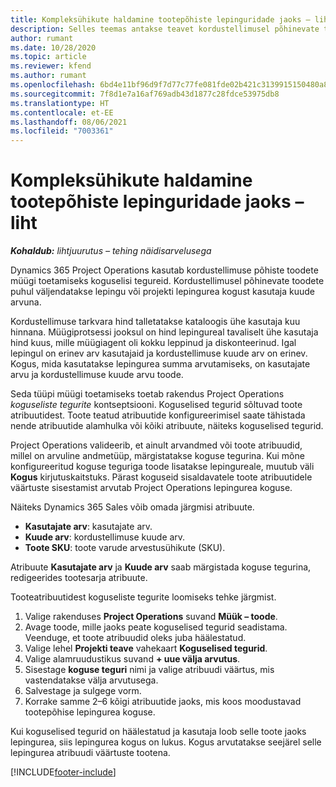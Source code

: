 ```yaml
---
title: Kompleksühikute haldamine tootepõhiste lepinguridade jaoks – liht
description: Selles teemas antakse teavet kordustellimusel põhinevate toodete müügi toetamise kohta.
author: rumant
ms.date: 10/28/2020
ms.topic: article
ms.reviewer: kfend
ms.author: rumant
ms.openlocfilehash: 6bd4e11bf96d9f7d77c77fe081fde02b421c3139915150480a8d1a4d812887f6
ms.sourcegitcommit: 7f8d1e7a16af769adb43d1877c28fdce53975db8
ms.translationtype: HT
ms.contentlocale: et-EE
ms.lasthandoff: 08/06/2021
ms.locfileid: "7003361"
---
```

# <a name="manage-complex-units-for-product-based-contract-lines---lite"></a>Kompleksühikute haldamine tootepõhiste lepinguridade jaoks – liht

_**Kohaldub:** lihtjuurutus – tehing näidisarvelusega_

Dynamics 365 Project Operations kasutab kordustellimuse põhiste toodete müügi toetamiseks koguselisi tegureid. Kordustellimusel põhinevate toodete puhul väljendatakse lepingu või projekti lepingurea kogust kasutaja kuude arvuna.

Kordustellimuse tarkvara hind talletatakse kataloogis ühe kasutaja kuu hinnana. Müügiprotsessi jooksul on hind lepingureal tavaliselt ühe kasutaja hind kuus, mille müügiagent oli kokku leppinud ja diskonteerinud. Igal lepingul on erinev arv kasutajaid ja kordustellimuse kuude arv on erinev. Kogus, mida kasutatakse lepingurea summa arvutamiseks, on kasutajate arvu ja kordustellimuse kuude arvu toode.

Seda tüüpi müügi toetamiseks toetab rakendus Project Operations *koguseliste tegurite* kontseptsiooni. Koguselised tegurid sõltuvad toote atribuutidest. Toote teatud atribuutide konfigureerimisel saate tähistada nende atribuutide alamhulka või kõiki atribuute, näiteks koguselised tegurid.

Project Operations valideerib, et ainult arvandmed või toote atribuudid, millel on arvuline andmetüüp, märgistatakse koguse tegurina. Kui mõne konfigureeritud koguse teguriga toode lisatakse lepingureale, muutub väli **Kogus** kirjutuskaitstuks. Pärast koguseid sisaldavatele toote atribuutidele väärtuste sisestamist arvutab Project Operations lepingurea koguse.

Näiteks Dynamics 365 Sales võib omada järgmisi atribuute.

- **Kasutajate arv**: kasutajate arv.
- **Kuude arv**: kordustellimuse kuude arv.
- **Toote SKU**: toote varude arvestusühikute (SKU).

Atribuute **Kasutajate arv** ja **Kuude arv** saab märgistada koguse tegurina, redigeerides tootesarja atribuute.

Tooteatribuutidest koguseliste tegurite loomiseks tehke järgmist.

1. Valige rakenduses **Project Operations** suvand **Müük – toode**.
2. Avage toode, mille jaoks peate koguselised tegurid seadistama. Veenduge, et toote atribuudid oleks juba häälestatud.
3. Valige lehel **Projekti teave** vahekaart **Koguselised tegurid**.
4. Valige alamruudustikus suvand **+ uue välja arvutus**.
5. Sisestage **koguse teguri** nimi ja valige atribuudi väärtus, mis vastendatakse välja arvutusega.
6. Salvestage ja sulgege vorm.
7. Korrake samme 2–6 kõigi atribuutide jaoks, mis koos moodustavad tootepõhise lepingurea koguse.

Kui koguselised tegurid on häälestatud ja kasutaja loob selle toote jaoks lepingurea, siis lepingurea kogus on lukus. Kogus arvutatakse seejärel selle lepingurea atribuudi väärtuste tootena.


[!INCLUDE[footer-include](../../includes/footer-banner.md)]